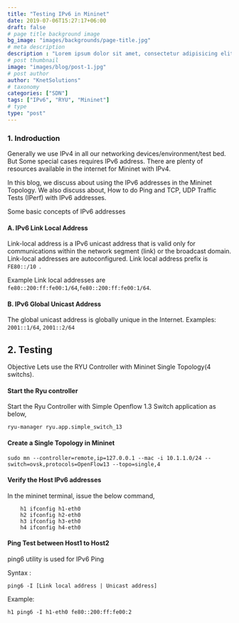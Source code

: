 ```yaml
---
title: "Testing IPv6 in Mininet"
date: 2019-07-06T15:27:17+06:00
draft: false
# page title background image
bg_image: "images/backgrounds/page-title.jpg"
# meta description
description : "Lorem ipsum dolor sit amet, consectetur adipisicing elit, sed do eiusmod tempor incididunt ut labore. dolore magna aliqua. Ut enim ad minim veniam, quis nostrud."
# post thumbnail
image: "images/blog/post-1.jpg"
# post author
author: "KnetSolutions"
# taxonomy
categories: ["SDN"]
tags: ["IPv6", "RYU", "Mininet"]
# type
type: "post"
---
```


### 1. Indroduction

Generally we use IPv4 in all our networking devices/environment/test bed. But Some special cases requires IPv6 address. There are plenty of resources available in the internet for Mininet with IPv4.

In this blog, we discuss about using the IPv6 addresses in the Mininet Topology. We also discuss about, How to do Ping and TCP, UDP Traffic Tests (IPerf) with IPv6 addresses.

Some basic concepts of IPv6 addresses

#### A. IPv6 Link Local Address

Link-local address is a IPv6 unicast address that is valid only for communications within the network segment (link) or the broadcast domain. Link-local addresses are autoconfigured. Link local address prefix is ```FE80::/10 ```. 

Example Link local addresses are ```fe80::200:ff:fe00:1/64```,```fe80::200:ff:fe00:1/64```.


#### B. IPv6 Global Unicast Address

The global unicast address is globally unique in the Internet. Examples: ```2001::1/64```, ```2001::2/64```

## 2. Testing

Objective Lets use the RYU Controller with Mininet Single Topology(4 switchs).

####  Start the Ryu controller

Start the Ryu Controller with Simple Openflow 1.3 Switch application as below,

```ryu-manager ryu.app.simple_switch_13```

####  Create a Single Topology in Mininet

```sudo mn --controller=remote,ip=127.0.0.1 --mac -i 10.1.1.0/24 --switch=ovsk,protocols=OpenFlow13 --topo=single,4```

####  Verify the Host IPv6 addresses



In the mininet terminal, issue the below command,
```
    h1 ifconfig h1-eth0 
    h2 ifconfig h2-eth0 
    h3 ifconfig h3-eth0 
    h4 ifconfig h4-eth0
```


####  Ping Test between Host1 to Host2



ping6 utility is used for IPv6 Ping

Syntax :

```ping6 -I [Link local address | Unicast address]```

Example:

```h1 ping6 -I h1-eth0 fe80::200:ff:fe00:2```
